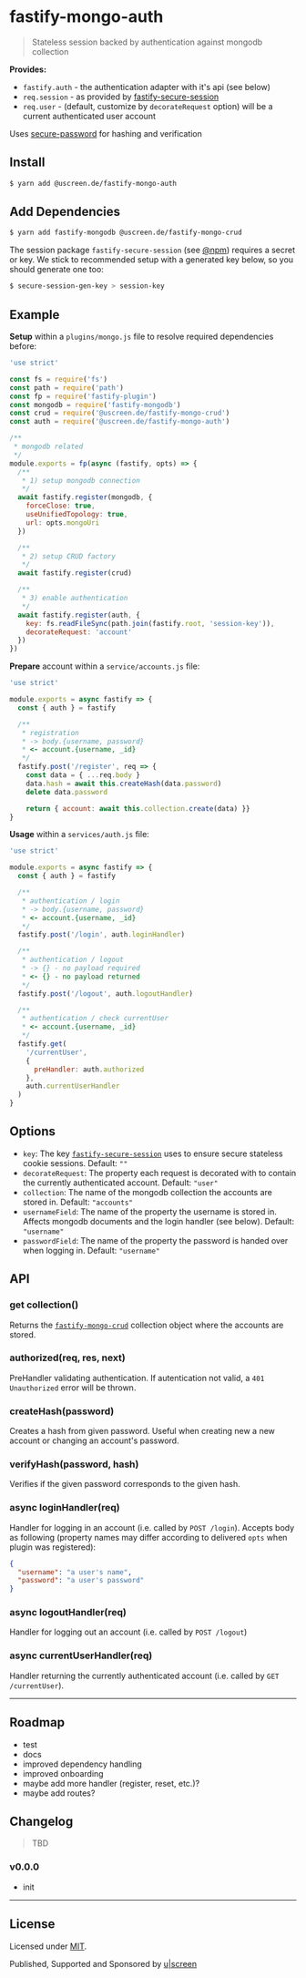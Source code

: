 # fastify-mongo-auth

> Stateless session backed by authentication against mongodb collection

__Provides:__

- `fastify.auth` - the authentication adapter with it's api (see below)
- `req.session` - as provided by [fastify-secure-session](https://www.npmjs.com/package/fastify-secure-session)
- `req.user` - (default, customize by `decorateRequest` option) will be a current authenticated user account

Uses [secure-password](https://www.npmjs.com/package/secure-password) for hashing and verification

## Install

```sh
$ yarn add @uscreen.de/fastify-mongo-auth
```

## Add Dependencies

```sh
$ yarn add fastify-mongodb @uscreen.de/fastify-mongo-crud
```

The session package `fastify-secure-session` (see [@npm](https://www.npmjs.com/package/fastify-secure-session)) requires a secret or key. We stick to recommended setup with a generated key below, so you should generate one too:

```sh
$ secure-session-gen-key > session-key
```

## Example

__Setup__ within a `plugins/mongo.js` file to resolve required dependencies before:

```js
'use strict'

const fs = require('fs')
const path = require('path')
const fp = require('fastify-plugin')
const mongodb = require('fastify-mongodb')
const crud = require('@uscreen.de/fastify-mongo-crud')
const auth = require('@uscreen.de/fastify-mongo-auth')

/**
 * mongodb related
 */
module.exports = fp(async (fastify, opts) => {
  /**
   * 1) setup mongodb connection
   */
  await fastify.register(mongodb, {
    forceClose: true,
    useUnifiedTopology: true,
    url: opts.mongoUri
  })

  /**
   * 2) setup CRUD factory
   */
  await fastify.register(crud)

  /**
   * 3) enable authentication
   */
  await fastify.register(auth, {
    key: fs.readFileSync(path.join(fastify.root, 'session-key')),
    decorateRequest: 'account'
  })
})
```

__Prepare__ account within a `service/accounts.js` file:

```js
'use strict'

module.exports = async fastify => {
  const { auth } = fastify

  /**
   * registration
   * -> body.{username, password}
   * <- account.{username, _id}
   */
  fastify.post('/register', req => {
    const data = { ...req.body }
    data.hash = await this.createHash(data.password)
    delete data.password

    return { account: await this.collection.create(data) }}
}
```

__Usage__ within a `services/auth.js` file:

```js
'use strict'

module.exports = async fastify => {
  const { auth } = fastify

  /**
   * authentication / login
   * -> body.{username, password}
   * <- account.{username, _id}
   */
  fastify.post('/login', auth.loginHandler)

  /**
   * authentication / logout
   * -> {} - no payload required
   * <- {} - no payload returned
   */
  fastify.post('/logout', auth.logoutHandler)

  /**
   * authentication / check currentUser
   * <- account.{username, _id}
   */
  fastify.get(
    '/currentUser',
    {
      preHandler: auth.authorized
    },
    auth.currentUserHandler
  )
}
```

## Options

- `key`: The key [`fastify-secure-session`](https://www.npmjs.com/package/fastify-secure-session) uses to ensure secure stateless cookie sessions. Default: `""`
- `decorateRequest`: The property each request is decorated with to contain the currently authenticated account. Default: `"user"`
- `collection`: The name of the mongodb collection the accounts are stored in. Default: `"accounts"`
- `usernameField`: The name of the property the username is stored in. Affects mongodb documents and the login handler (see below). Default: `"username"`
- `passwordField`: The name of the property the password is handed over when logging in. Default: `"username"`

## API

### get collection()

Returns the [`fastify-mongo-crud`](https://www.npmjs.com/package/@uscreen.de/fastify-mongo-crud) collection object where the accounts are stored.

### authorized(req, res, next)

PreHandler validating authentication. If autentication not valid, a `401 Unauthorized` error will be thrown.

### createHash(password)

Creates a hash from given password. Useful when creating new a new account or changing an account's password.

### verifyHash(password, hash)

Verifies if the given password corresponds to the given hash.

### async loginHandler(req)

Handler for logging in an account (i.e. called by `POST /login`). Accepts body as following (property names may differ according to delivered `opts` when plugin was registered):

```json
{
  "username": "a user's name",
  "password": "a user's password"
}
```

### async logoutHandler(req)

Handler for logging out an account (i.e. called by `POST /logout`)

### async currentUserHandler(req)

Handler returning the currently authenticated account (i.e. called by `GET /currentUser`).

---

## Roadmap

- test
- docs
- improved dependency handling
- improved onboarding
- maybe add more handler (register, reset, etc.)?
- maybe add routes?

## Changelog

> TBD

### v0.0.0

- init

---

## License

Licensed under [MIT](./LICENSE).

Published, Supported and Sponsored by [u|screen](https://uscreen.de)
